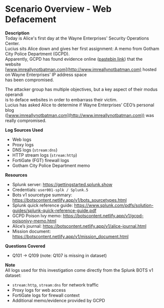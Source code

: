 # Scenario Overview - Web Defacement

**Description**  
Today is Alice's first day at the Wayne Enterprises' Security Operations Center.  
Lucius sits Alice down and gives her first assignment: A memo from Gotham City Police Department (GCPD).  
Apparently, GCPD has found evidence online ([pastebin link](http://pastebin.com/Gw6dWjS9)) that the website  
[www.imreallynotbatman.com](http://www.imreallynotbatman.com) hosted on Wayne Enterprises' IP address space  
has been compromised.

The attacker group has multiple objectives, but a key aspect of their modus operandi  
is to deface websites in order to embarrass their victim.  
Lucius has asked Alice to determine if Wayne Enterprises’ CEO’s personal blog  
([www.imreallynotbatman.com](http://www.imreallynotbatman.com)) was really compromised.


**Log Sources Used**  
- Web logs  
- Proxy logs  
- DNS logs (`stream:dns`)  
- HTTP stream logs (`stream:http`)  
- FortiGate (FGT) firewall logs  
- Gotham City Police Department memo  

**Resources**  
- Splunk server: https://gettingstarted.splunk.show  
- Credentials: `user001-splk / Splunk.5`  
- Bots v1 sourcetype summary: https://botscontent.netlify.app/v1/bots_sourcetypes.html  
- Splunk quick reference guide: https://www.splunk.com/pdfs/solution-guides/splunk-quick-reference-guide.pdf  
- GCPD Poison Ivy memo: https://botscontent.netlify.app/v1/gcpd-poisonivy-memo.html  
- Alice’s journal: https://botscontent.netlify.app/v1/alice-journal.html  
- Mission document: https://botscontent.netlify.app/v1/mission_document.html  


**Questions Covered**  
- Q101 → Q109 (note: Q107 is missing in dataset)

**Note**  
All logs used for this investigation come directly from the Splunk BOTS v1 dataset:  
- `stream:http`, `stream:dns` for network traffic  
- Proxy logs for web access  
- FortiGate logs for firewall context  
- Additional memo/evidence provided by GCPD  

